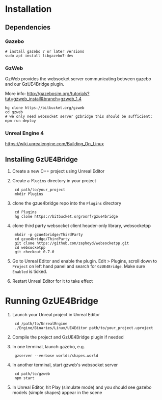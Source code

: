 # Installation

## Dependencies

### Gazebo

~~~
# install gazebo 7 or later versions
sudo apt install libgazebo7-dev
~~~

### GzWeb

GzWeb provides the websocket server communicating between gazebo and our GzUE4Bridge plugin.

More info: http://gazebosim.org/tutorials?tut=gzweb_install&branch=gzweb_1.4

    hg clone https://bitbucket.org/gzweb
    cd gzweb
    # we only need websocket server gzbridge this should be sufficient:
    npm run deploy

### Unreal Engine 4

https://wiki.unrealengine.com/Building_On_Linux

## Installing GzUE4Bridge

1. Create a new C++ project using Unreal Editor

1. Create a `Plugins` directory in your project

        cd path/to/your_project
        mkdir Plugins

1. clone the gzue4bridge repo into the `Plugins` directory

        cd Plugins
        hg clone https://bitbucket.org/osrf/gzue4bridge

1. clone third party websocket client header-only library, websocketpp

        mkdir -p gzue4bridge/ThirdParty
        cd gzue4bridge/ThirdParty
        git clone https://github.com/zaphoyd/websocketpp.git
        cd websocketpp
        git checkout 0.7.0

1. Go to Unreal Editor and enable the plugin. Edit > Plugins, scroll down to `Project` on left hand panel and search for `GzUE4Bridge`. Make sure `Enabled` is ticked.

1. Restart Unreal Editor for it to take effect

# Running GzUE4Bridge

1. Launch your Unreal project in Unreal Editor

        cd /path/to/UnrealEngine
        ./Engine/Binaries/Linux/UE4Editor path/to/your_project.uproject

1. Compile the project and GzUE4Bridge plugin if needed

1. In one terminal, launch gazebo, e.g.

        gzserver --verbose worlds/shapes.world

1. In another terminal, start gzweb's websocket server

        cd path/to/gzweb
        npm start

1. In Unreal Editor, hit Play (simulate mode) and you should see gazebo models (simple shapes) appear in the scene

